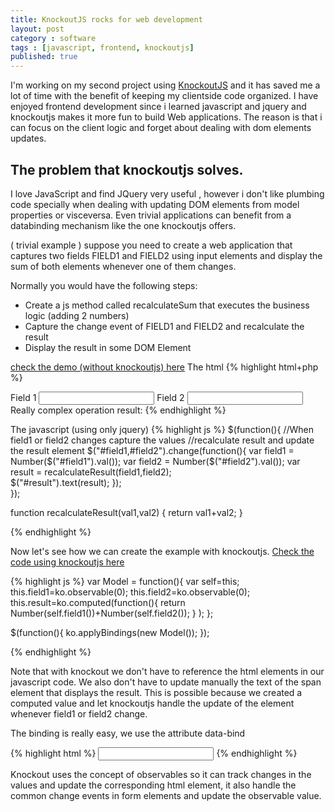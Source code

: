 ```yaml
---
title: KnockoutJS rocks for web development
layout: post
category : software
tags : [javascript, frontend, knockoutjs]
published: true
---
```


I'm working on my second project using [KnockoutJS](www.knockoutjs.com) and it has saved me a lot of time with the benefit of keeping my clientside code organized. I have enjoyed frontend development since i learned javascript and jquery and knockoutjs makes it more fun to build Web applications. The reason is that i can focus on the client logic and forget about dealing with dom elements updates.


## The problem that knockoutjs solves.

I love JavaScript and find JQuery very useful , however i don't like plumbing code specially when dealing with updating DOM elements from model properties or visceversa.  Even trivial applications can benefit from a databinding mechanism like the one knockoutjs offers.


( trivial example )
suppose you need to create a web application that captures two fields FIELD1 and FIELD2 using input elements and display the sum of both elements whenever one of them changes.

Normally you would have the following steps:
* Create a js method called recalculateSum that executes the business logic (adding 2 numbers)
* Capture the change event of FIELD1 and FIELD2 and recalculate the result
* Display the result in some DOM Element

[check the demo (without knockoutjs) here](http://jsbin.com/uhojek/4/edit#javascript,html,live)
The html 
{% highlight html+php %}
<body>
  Field 1
  <input type="text" name="field1" id="field1"/>
  Field 2
  <input type="text" name="field2" id="field2"/>
  Really complex operation result:
  <span id="result"/>
</body>
{% endhighlight %}

The javascript (using only jquery)
{% highlight js %}
$(function(){
  //When field1 or field2 changes capture the values
  //recalculate result and update the result element
  $("#field1,#field2").change(function(){
    var field1 =  Number($("#field1").val());
    var field2 = Number($("#field2").val());
    var result = recalculateResult(field1,field2);  
    $("#result").text(result);
  });  
});

function recalculateResult(val1,val2)
{
  return val1+val2;
}

{% endhighlight %}


Now let's see how we can create the example with knockoutjs.
[Check the code using knockoutjs here](http://jsbin.com/ucowot/2/edit)

{% highlight js %}
var Model = function(){
  var self=this;
  this.field1=ko.observable(0);
  this.field2=ko.observable(0);
  this.result=ko.computed(function(){
        return Number(self.field1())+Number(self.field2());
      }
  );
};


$(function(){
  ko.applyBindings(new Model());
});

{% endhighlight %}


Note that with knockout we don't have to reference the html elements in our javascript code. We also don't have to update manually the text of the span element that displays the result. This is possible because we created a computed value and let knockoutjs handle the update of the element whenever field1 or field2 change.

The binding is really easy, we use the attribute data-bind

{% highlight html %}
 <input type="text" name="field1" id="field1" data-bind="value:field1"/>
{% endhighlight %}

Knockout uses the concept of observables so it can track changes in the values and update the corresponding html element, it also handle the common change events in form elements and update the observable value.


